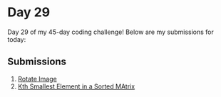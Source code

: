 # Day 29

Day 29 of my 45-day coding challenge! Below are my submissions for today:

## Submissions

1. [Rotate Image](https://leetcode.com/submissions/detail/1452823707/)
2. [Kth Smallest Element in a Sorted MAtrix](https://leetcode.com/submissions/detail/1452855341/)